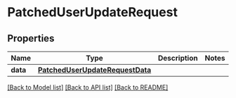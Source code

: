# PatchedUserUpdateRequest

## Properties
Name | Type | Description | Notes
------------ | ------------- | ------------- | -------------
**data** | [**PatchedUserUpdateRequestData**](PatchedUserUpdateRequestData.md) |  | 

[[Back to Model list]](../README.md#documentation-for-models) [[Back to API list]](../README.md#documentation-for-api-endpoints) [[Back to README]](../README.md)

